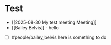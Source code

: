 # Test

- [[2025-08-30 My test meeting Meeting]]
- [[Bailey Belvis]] - hello

- [ ] #people/bailey_belvis here is something to do
